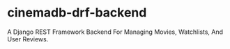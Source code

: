 # cinemadb-drf-backend
A Django REST Framework Backend For Managing Movies, Watchlists, And User Reviews.
